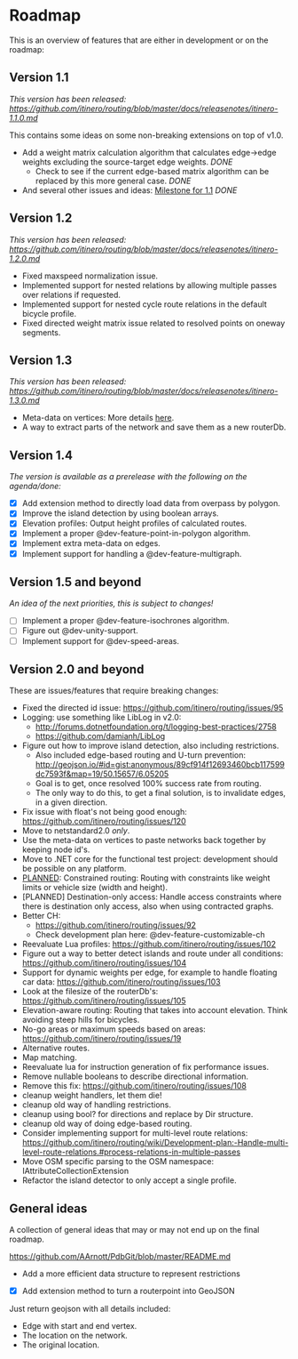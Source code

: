 # Roadmap

This is an overview of features that are either in development or on the roadmap:

## Version 1.1

*This version has been released: https://github.com/itinero/routing/blob/master/docs/releasenotes/itinero-1.1.0.md*

This contains some ideas on some non-breaking extensions on top of v1.0.

- Add a weight matrix calculation algorithm that calculates edge->edge weights excluding the source-target edge weights. *DONE*
  - Check to see if the current edge-based matrix algorithm can be replaced by this more general case. *DONE*
- And several other issues and ideas: [Milestone for 1.1](https://github.com/itinero/routing/milestone/3) *DONE*

## Version 1.2

*This version has been released: https://github.com/itinero/routing/blob/master/docs/releasenotes/itinero-1.2.0.md*

- Fixed maxspeed normalization issue.
- Implemented support for nested relations by allowing multiple passes over relations if requested.
- Implemented support for nested cycle route relations in the default bicycle profile.
- Fixed directed weight matrix issue related to resolved points on oneway segments.

## Version 1.3

*This version has been released: https://github.com/itinero/routing/blob/master/docs/releasenotes/itinero-1.3.0.md*

- Meta-data on vertices: More details [here](https://github.com/itinero/routing/wiki/Development-Plan:--Meta-data-on-vertices).
- A way to extract parts of the network and save them as a new routerDb.

## Version 1.4

*The version is available as a prerelease with the following on the agenda/done:*

- [x] Add extension method to directly load data from overpass by polygon.
- [x] Improve the island detection by using boolean arrays.
- [X] Elevation profiles: Output height profiles of calculated routes.
- [X] Implement a proper @dev-feature-point-in-polygon algorithm.
- [x] Implement extra meta-data on edges.
- [x] Implement support for handling a @dev-feature-multigraph.

## Version 1.5 and beyond

*An idea of the next priorities, this is subject to changes!*

- [ ] Implement a proper @dev-feature-isochrones algorithm.
- [ ] Figure out @dev-unity-support.
- [ ] Implement support for @dev-speed-areas.

## Version 2.0 and beyond

These are issues/features that require breaking changes:

- Fixed the directed id issue: https://github.com/itinero/routing/issues/95
- Logging: use something like LibLog in v2.0:
  - http://forums.dotnetfoundation.org/t/logging-best-practices/2758
  - https://github.com/damianh/LibLog
- Figure out how to improve island detection, also including restrictions.
  - Also included edge-based routing and U-turn prevention: http://geojson.io/#id=gist:anonymous/89cf914f12693460bcb117599dc7593f&map=19/50.15657/6.05205
  - Goal is to get, once resolved 100% success rate from routing.
  - The only way to do this, to get a final solution, is to invalidate edges, in a given direction.
- Fix issue with float's not being good enough: https://github.com/itinero/routing/issues/120
- Move to netstandard2.0 *only*.
- Use the meta-data on vertices to paste networks back together by keeping node id's.
- Move to .NET core for the functional test project: development should be possible on any platform.
- [PLANNED](https://github.com/itinero/routing/tree/features/constraints): Constrained routing: Routing with constraints like weight limits or vehicle size (width and height).
- [PLANNED] Destination-only access: Handle access constraints where there is destination only access, also when using contracted graphs.
- Better CH: 
  - https://github.com/itinero/routing/issues/92
  - Check development plan here: @dev-feature-customizable-ch
- Reevaluate Lua profiles: https://github.com/itinero/routing/issues/102
- Figure out a way to better detect islands and route under all conditions: https://github.com/itinero/routing/issues/104
- Support for dynamic weights per edge, for example to handle floating car data: https://github.com/itinero/routing/issues/103
- Look at the filesize of the routerDb's: https://github.com/itinero/routing/issues/105
- Elevation-aware routing: Routing that takes into account elevation. Think avoiding steep hills for bicycles.
- No-go areas or maximum speeds based on areas: https://github.com/itinero/routing/issues/19
- Alternative routes.
- Map matching.
- Reevaluate lua for instruction generation of fix performance issues.
- Remove nullable booleans to describe directional information.
- Remove this fix: https://github.com/itinero/routing/issues/108
- cleanup weight handlers, let them die!
- cleanup old way of handling restrictions.
- cleanup using bool? for directions and replace by Dir structure.
- cleanup old way of doing edge-based routing.
- Consider implementing support for multi-level route relations: https://github.com/itinero/routing/wiki/Development-plan:-Handle-multi-level-route-relations.#process-relations-in-multiple-passes
- Move OSM specific parsing to the OSM namespace: IAttributeCollectionExtension
- Refactor the island detector to only accept a single profile.

## General ideas

A collection of general ideas that may or may not end up on the final roadmap.

https://github.com/AArnott/PdbGit/blob/master/README.md

- Add a more efficient data structure to represent restrictions
- [x] Add extension method to turn a routerpoint into GeoJSON

Just return geojson with all details included:

- Edge with start and end vertex.
- The location on the network.
- The original location.
